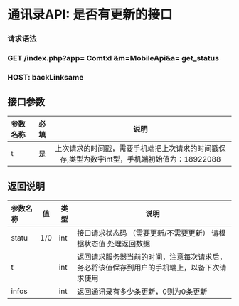 # 通讯录API: 是否有更新的接口
### 请求语法
### GET 	/index.php?app= Comtxl &m=MobileApi&a= get_status
### HOST:  backLinksame

## 接口参数

| 参数名称      |    必填 | 说明  |
| :-------- | --------:| :--: |
| t  | 是 |  上次请求的时间戳，需要手机端把上次请求的时间戳保存,类型为数字int型，手机端初始值为：18922088    |

## 返回说明
| 参数名称  |      值|  类型     |说明     |
| :--------  |  ------- | ------| -------- |
|statu     |1/0| int| 接口请求状态码  （需要更新/不需要更新） 请根据状态值  处理返回数据|
|t       |             | int | 返回请求服务器当前的时间，注意每次请求后，务必将该值保存到用户的手机端上，以备下次请求使用 |
|infos     |             | int | 返回通讯录有多少条更新，0则为0条更新 |